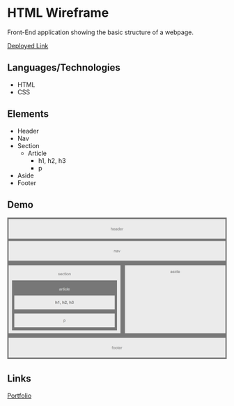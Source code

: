 # HTML Wireframe
Front-End application showing the basic structure of a webpage.

[Deployed Link](https://lmboyle.github.io/HW-Wireframe/)

## Languages/Technologies
* HTML
* CSS

## Elements
- Header
- Nav
- Section
    - Article
        - h1, h2, h3
        - p
- Aside
- Footer

## Demo
![Demo Img](demoScreenshot.png)

## Links
[Portfolio](https://lmboyle.github.io/)